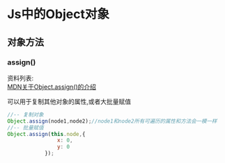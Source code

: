 # Js中的Object对象

## 对象方法

### assign()

资料列表:	
[MDN关于Object.assign()的介绍](https://developer.mozilla.org/zh-CN/docs/Web/JavaScript/Reference/Global_Objects/Object/assign)

可以用于复制其他对象的属性,或者大批量赋值

```js
//-- 复制对象
Object.assign(node1,node2);//node1和node2所有可遍历的属性和方法会一模一样
//-- 批量赋值
Object.assign(this.node,{
                x: 0,
                y: 0
            });
```